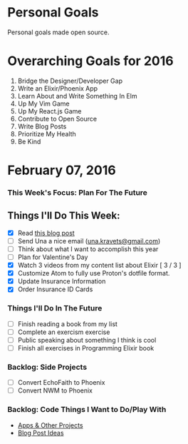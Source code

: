 Personal Goals
==============

Personal goals made open source.

# Overarching Goals for 2016
1. Bridge the Designer/Developer Gap
2. Write an Elixir/Phoenix App
3. Learn About and Write Something In Elm
4. Up My Vim Game
5. Up My React.js Game
6. Contribute to Open Source
7. Write Blog Posts
8. Prioritize My Health
9. Be Kind

# February 07, 2016

### This Week's Focus: Plan For The Future

## Things I'll Do This Week:
- [x] Read [this blog post](http://una.github.io/personal-goals-guide/)
- [ ] Send Una a nice email (una.kravets@gmail.com)
- [ ] Think about what I want to accomplish this year
- [ ] Plan for Valentine's Day
- [x] Watch 3 videos from my content list about Elixir [ 3 / 3 ]
- [x] Customize Atom to fully use Proton's dotfile format.
- [x] Update Insurance Information
- [x] Order Insurance ID Cards

### Things I'll Do In The Future
- [ ] Finish reading a book from my list
- [ ] Complete an exercism exercise
- [ ] Public speaking about something I think is cool
- [ ] Finish all exercises in Programming Elixir book

### Backlog: Side Projects
- [ ] Convert EchoFaith to Phoenix
- [ ] Convert NWM to Phoenix

### Backlog: Code Things I Want to Do/Play With
- [Apps & Other Projects](https://github.com/jessejanderson/personal-goals/blob/master/ideas-and-misc/app-ideas.md)
- [Blog Post Ideas](https://github.com/jessejanderson/personal-goals/blob/master/ideas-and-misc/blog-ideas.md)
